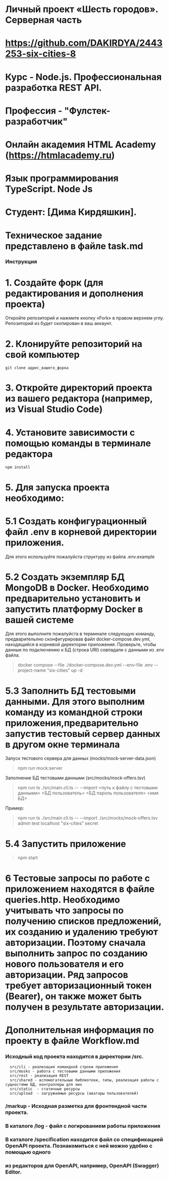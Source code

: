 # Личный проект «Шесть городов». Серверная часть
# https://github.com/DAKIRDYA/2443253-six-cities-8
# Курс - Node.js. Профессиональная разработка REST API.
# Профессия - "Фулстек-разработчик"
# Онлайн академия HTML Academy (https://htmlacademy.ru)

# Язык программирования TypeScript. Node Js

# Студент: [Дима Кирдяшкин].

# Техническое задание представлено в файле task.md


### Инструкция


# 1. Создайте форк (для редактирования и дополнения проекта)

Откройте репозиторий и нажмите кнопку «Fork» в правом верхнем углу. Репозиторий из будет скопирован в ваш аккаунт.

# 2. Клонируйте репозиторий на свой компьютер

```
git clone адрес_вашего_форка
```

# 3. Откройте директорий проекта из вашего редактора (например, из Visual Studio Code)

# 4. Установите зависимости с помощью команды в терминале редактора

```
npm install
```

# 5. Для запуска проекта необходимо:
# 5.1 Создать конфигурационный файл .env в корневой директории приложения. 
Для этого используйте пожалуйста структуру из файла .env.example
# 5.2 Создать экземпляр БД MongoDB в Docker. Необходимо предварительно установить и запустить платформу Docker в вашей системе
Для этого выполните пожалуйста в терминале следующую команду, предварительлно сконфигурировав файл docker-compose.dev.yml, 
находящийся в корневой директории приложения. Проверьте, чтобы данные по подключению к БД (строка URI) совпадали с данными из .env файла.
> docker compose --file ./docker-compose.dev.yml --env-file .env --project-name "six-cities" up -d
# 5.3 Заполнить БД тестовыми данными. Для этого выполним команду из командной строки приложения,предварительно запустив тестовый сервер данных в другом окне терминала
Запуск тестового сервера для данных (mocks/mock-server-data.json)
> npm run mock:server 

Заполнение БД тестовыми данными (src/mocks/mock-offers.tsv)
> npm run ts ./src/main.cli.ts -- --import <путь к файлу с тестовыми данными> <БД пользователь> <БД пароль пользователя> <host> <имя БД> <secret>

Пример:
> npm run ts ./src/main.cli.ts -- --import ./src/mocks/mock-offers.tsv admin test localhost "six-cities" secret

# 5.4 Запустить приложение
> npm start

# 6 Тестовые запросы по работе с приложением находятся в файле queries.http. Необходимо учитывать что запросы по получению списков предложений, их созданию и удалению требуют авторизации. Поэтому сначала выполнить запрос по созданию нового пользователя и его авторизации. Ряд запросов требует авторизационный токен (Bearer), он также может быть получен в результате авторизации.

# Дополнительная информация по проекту в файле Workflow.md



### Исходный код проекта находится в директории /src.
```
  src/cli - реализация командной строки приложения
  src/mosks - работа с тестовыми данными приложения
  src/rest - реализация REST
  src/shared - вспомогательные библиотеки, типы, реализация работы с сущностями БД, контроллеры для них
  src/static  - статичные ресурсы
  src/upload  - загружаемые ресурсы (аватары пользователей)
```
### /markup -  Исходная разметка для фронтендной части проекта.
### В каталоге /log  - файл с логированием работы приложения
### В каталоге /specification находится файл со спецификацией OpenAPI проекта. Познакомиться с ней можно удобно с помощью одного
### из редакторов для OpenAPI, например, OpenAPI (Swagger) Editor.

